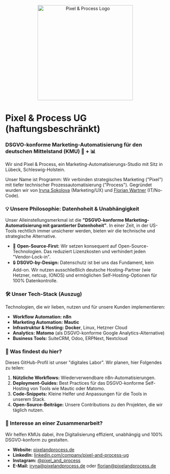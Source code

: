 <p align="center">
  <img src="https://strapi-prod.srv-02.pixelandprocess.de/uploads/pp_logo_color_3387f22ac4.svg" alt="Pixel & Process Logo" width="300">
</p>

# Pixel & Process UG (haftungsbeschränkt)

### DSGVO-konforme Marketing-Automatisierung für den deutschen Mittelstand (KMU) 🤖 + 📊

Wir sind Pixel & Process, ein Marketing-Automatisierungs-Studio mit Sitz in Lübeck, Schleswig-Holstein.

Unser Name ist Programm: Wir verbinden strategisches Marketing ("Pixel") mit tiefer technischer Prozessautomatisierung ("Process"). Gegründet wurden wir von [Iryna Sokolova](mailto:iryna@pixelandprocess.de) (Marketing/UX) und [Florian Wartner](mailto:florian@pixelandprocess.de) (IT/No-Code).

### 💡 Unsere Philosophie: Datenhoheit & Unabhängigkeit

Unser Alleinstellungsmerkmal ist die **"DSGVO-konforme Marketing-Automatisierung mit garantierter Datenhoheit"**. In einer Zeit, in der US-Tools rechtlich immer unsicherer werden, bieten wir die technische und strategische Alternative.

* 🌱 **Open-Source-First:** Wir setzen konsequent auf Open-Source-Technologien. Das reduziert Lizenzkosten und verhindert jeden "Vendor-Lock-in".
* 🔒 **DSGVO-by-Design:** Datenschutz ist bei uns das Fundament, kein Add-on. Wir nutzen ausschließlich deutsche Hosting-Partner (wie Hetzner, netcup, IONOS) und ermöglichen Self-Hosting-Optionen für 100% Datenkontrolle.

### 🛠️ Unser Tech-Stack (Auszug)

Technologien, die wir lieben, nutzen und für unsere Kunden implementieren:

* **Workflow Automation:** **n8n**
* **Marketing Automation:** **Mautic**
* **Infrastruktur & Hosting:** **Docker**, Linux, Hetzner Cloud
* **Analytics:** **Matomo** (als DSGVO-konforme Google Analytics-Alternative)
* **Business Tools:** SuiteCRM, Odoo, ERPNext, Nextcloud

### 👋 Was findest du hier?

Dieses GitHub-Profil ist unser "digitales Labor". Wir planen, hier Folgendes zu teilen:

1.  **Nützliche Workflows:** Wiederverwendbare n8n-Automatisierungen.
2.  **Deployment-Guides:** Best Practices für das DSGVO-konforme Self-Hosting von Tools wie Mautic oder Matomo.
3.  **Code-Snippets:** Kleine Helfer und Anpassungen für die Tools in unserem Stack.
4.  **Open-Source-Beiträge:** Unsere Contributions zu den Projekten, die wir täglich nutzen.

### 🚀 Interesse an einer Zusammenarbeit?

Wir helfen KMUs dabei, ihre Digitalisierung effizient, unabhängig und 100% DSGVO-konform zu gestalten.

* **Website:** [pixelandprocess.de](https://pixelandprocess.de)
* **LinkedIn:** [linkedin.com/company/pixel-and-process-ug](https://www.linkedin.com/company/pixel-and-process-ug)
* **Instagram:** [@pixel\_and\_process](https://www.instagram.com/pixel_and_process)
* **E-Mail:** [iryna@pixelandprocess.de](mailto:iryna@pixelandprocess.de) oder [florian@pixelandprocess.de](mailto:florian@pixelandprocess.de)
